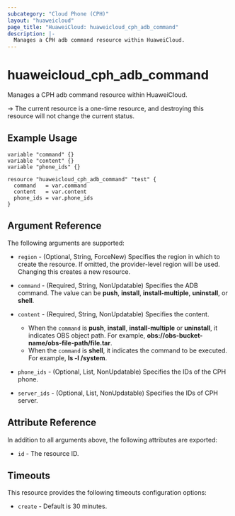 ```yaml
---
subcategory: "Cloud Phone (CPH)"
layout: "huaweicloud"
page_title: "HuaweiCloud: huaweicloud_cph_adb_command"
description: |-
  Manages a CPH adb command resource within HuaweiCloud.
---
```


# huaweicloud_cph_adb_command

Manages a CPH adb command resource within HuaweiCloud.

-> The current resource is a one-time resource, and destroying this resource will not change the current status.

## Example Usage

```hcl
variable "command" {}
variable "content" {}
variable "phone_ids" {}

resource "huaweicloud_cph_adb_command" "test" {
  command   = var.command
  content   = var.content
  phone_ids = var.phone_ids
}
```

## Argument Reference

The following arguments are supported:

* `region` - (Optional, String, ForceNew) Specifies the region in which to create the resource.
  If omitted, the provider-level region will be used.
  Changing this creates a new resource.

* `command` - (Required, String, NonUpdatable) Specifies the ADB command. The value can be **push**, **install**,
  **install-multiple**, **uninstall**, or **shell**.

* `content` - (Required, String, NonUpdatable) Specifies the content.
  + When the `command` is **push**, **install**, **install-multiple** or **uninstall**, it indicates OBS object path.
    For example, **obs://obs-bucket-name/obs-file-path/file.tar**.
  + When the `command` is **shell**, it indicates the command to be executed. For example, **ls -l /system**.

* `phone_ids` - (Optional, List, NonUpdatable) Specifies the IDs of the CPH phone.

* `server_ids` - (Optional, List, NonUpdatable) Specifies the IDs of CPH server.

## Attribute Reference

In addition to all arguments above, the following attributes are exported:

* `id` - The resource ID.

## Timeouts

This resource provides the following timeouts configuration options:

* `create` - Default is 30 minutes.
